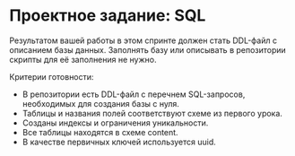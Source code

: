 # Проектное задание: SQL

Результатом вашей работы в этом спринте должен стать DDL-файл с описанием базы данных. Заполнять базу или описывать в репозитории скрипты для её заполнения не нужно.

Критерии готовности:

+ В репозитории есть DDL-файл с перечнем SQL-запросов, необходимых для создания базы с нуля.
+ Таблицы и названия полей соответствуют схеме из первого урока.
+ Созданы индексы и ограничения уникальности.
+ Все таблицы находятся в схеме content.
+ В качестве первичных ключей используется uuid.
